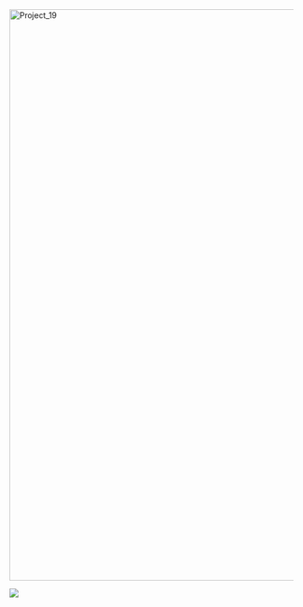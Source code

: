 
<img width="1012" height="1012" alt="Project_19" src="https://github.com/user-attachments/assets/f5b63d5f-68d5-4d59-bc0a-ba24b7f4178c" />

![](https://komarev.com/ghpvc/?username=citrusevildoer&color=F450ED&style=flat)
